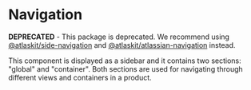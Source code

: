 # Navigation

**DEPRECATED** - This package is deprecated. We recommend using [@atlaskit/side-navigation](https://atlaskit.atlassian.com/packages/navigation/side-navigation) and [@atlaskit/atlassian-navigation](https://atlaskit.atlassian.com/packages/navigation/atlassian-navigation) instead.

This component is displayed as a sidebar and it contains two sections: "global" and "container". Both sections are used for navigating through different views and containers in a product.
